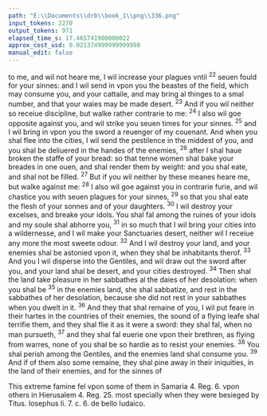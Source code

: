 ```yaml
---
path: "E:\\Documents\\drb\\book_1\\png\\336.png"
input_tokens: 2270
output_tokens: 971
elapsed_time_s: 17.465741900000022
approx_cost_usd: 0.021374999999999998
manual_edit: false
---
```

to me, and wil not heare me, I wil increase your plagues vntil <sup>22</sup> seuen fould for your sinnes: and I wil send in vpon you the beastes of the field, which may consume you, and your cattaile, and may bring al thinges to a smal number, and that your waies may be made desert. <sup>23</sup> And if you wil neither so receiue discipline, but walke rather contrarie to me: <sup>24</sup> I also wil goe opposite against you, and wil strike you seuen times for your sinnes. <sup>25</sup> and I wil bring in vpon you the sword a reuenger of my couenant. And when you shal flee into the cities, I wil send the pestilence in the middest of you, and you shal be deliuered in the handes of the enemies, <sup>26</sup> after I shal haue broken the staffe of your bread: so that tenne women shal bake your breades in one ouen, and shal render them by weight: and you shal eate, and shal not be filled. <sup>27</sup> But if you wil neither by these meanes heare me, but walke against me: <sup>28</sup> I also wil goe against you in contrarie furie, and wil chastice you with seuen plagues for your sinnes, <sup>29</sup> so that you shal eate the flesh of your sonnes and of your daughters. <sup>30</sup> I wil destroy your excelses, and breake your idols. You shal fal among the ruines of your idols and my soule shal abhorre you, <sup>31</sup> in so much that I wil bring your cities into a wildernesse, and I wil make your Sanctuaries desert, neither wil I receiue any more the most sweete odour. <sup>32</sup> And I wil destroy your land, and your enemies shal be astonied vpon it, when they shal be inhabitants therof. <sup>33</sup> And you I wil disperse into the Gentiles, and wil draw out the sword after you, and your land shal be desert, and your cities destroyed. <sup>34</sup> Then shal the land take pleasure in her sabbathes al the daies of her desolation: when you shal be <sup>35</sup> in the enemies land, she shal sabbatize, and rest in the sabbathes of her desolation, because she did not rest in your sabbathes when you dwelt in it. <sup>36</sup> And they that shal remaine of you, I wil put feare in their hartes in the countries of their enemies, the sound of a flying leafe shal terrifie them, and they shal flie it as it were a sword: they shal fal, when no man pursueth, <sup>37</sup> and they shal fal euerie one vpon their brethren, as flying from warres, none of you shal be so hardie as to resist your enemies. <sup>38</sup> You shal perish among the Gentiles, and the enemies land shal consume you. <sup>39</sup> And if of them also some remaine, they shal pine away in their iniquities, in the land of their enemies, and for the sinnes of

<aside>This extreme famine fel vpon some of them in Samaria 4. Reg. 6. vpon others in Hierusalem 4. Reg. 25. most specially when they were besieged by Titus. Iosephus li. 7. c. 6. de bello Iudaico.</aside>

[^1]: This extreme famine fel vpon some of them in Samaria 4. Reg. 6. vpon others in Hierusalem 4. Reg. 25. most specially when they were besieged by Titus. Iosephus li. 7. c. 6. de bello Iudaico.